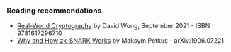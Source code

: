 ### Reading recommendations

- [Real-World Cryptography](https://www.manning.com/books/real-world-cryptography) by David Wong, September 2021 - ISBN 9781617296710
- [Why and How zk-SNARK Works](https://arxiv.org/abs/1906.07221) by Maksym Petkus - arXiv:1906.07221
